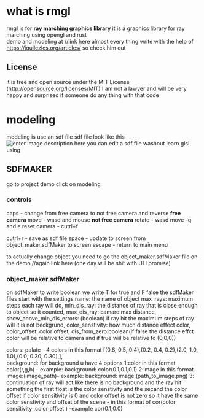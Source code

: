 # what is rmgl
rmgl is for **ray marching graphics library**
it is a graphics library for ray marching using opengl and rust  
demo and modeling at //link here
almost every thing write with the help of https://iquilezles.org/articles/ so check him out 
## License
it is free and open source under the MIT License (http://opensource.org/licenses/MIT)
I am not a lawyer and will be very happy and surprised if someone do any thing with that code 


# modeling
modeling is use an sdf file
sdf file look like this
![enter image description here](https://cdn.discordapp.com/attachments/771848532637384704/1240342702436913152/ok.jpg?ex=664636a8&is=6644e528&hm=51ccc3f2c5da0539b3ec29efd29ea49b54cb7b528288c0ac954c5b9513ce3b19&)
you can edit a sdf file washout learn glsl using 
## SDFMAKER  
go to project demo 
click on modeling
### controls 
caps - change from free camera to not free camera  and reverse
**free camera**
move - wasd and mouse 
**not free camera**
rotate - wasd 
move -q and e
reset camera - cutrl+f

cutrl+r - save as sdf file
space - update to screen from object_maker.sdfMaker to screen
escape - return to main menu

to actually change object you need to go the object_maker.sdfMaker file on the demo //again link here
(one day will be shit with UI I promise)

### object_maker.sdfMaker
on sdfMaker to write boolean we write T for true and F false
the sdfMaker files start with the settings
name: the name of object 
max_rays: maximum steps each ray will do,
min_dis_ray: the distance of ray that is close enough to object so it counted,
max_dis_ray: camare max distance,
show_above_min_dis_errors: (boolean) if ray hit the maximum steps of ray will it is not beckgrund,
color_senstivity: how much distance effect color,
color_offset: color offset,
dis_from_zero:boolean(if false the distance effct color will be relative to camera and if true wiil be relative to (0,0,0))

colors: palate - 4 colors  in this format
 [(0.8, 0.5, 0.4),(0.2, 0.4, 0.2),(2.0, 1.0, 1.0),(0.0, 0.30, 0.30),],   
 background: for background u have 4 options
 1:color in this format  color(r,g,b) - example: background: color(0.1,0.1,0.1)
  2:image in this format image:(image_path)- example: background: image:(path_to_image.png)
  3: continuation of ray
  will act like there is no background and the ray hit something the first float is the color senstivity and the secand the color offset if color sensitivity is 0 and color offset is not zero so it have the same color senstivity and offset of the scene - in this format of cor(color sensitivity ,color offset ) -example cor(0.1,0.0)
